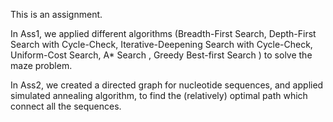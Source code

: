 This is an assignment. 

In Ass1, we applied different algorithms (Breadth-First Search, Depth-First Search with Cycle-Check, Iterative-Deepening Search with Cycle-Check, Uniform-Cost Search, A* Search , Greedy Best-first Search
) to solve the maze problem.

In Ass2, we created a directed graph for nucleotide sequences, and applied simulated annealing algorithm, to find the (relatively) optimal path which connect all the sequences.